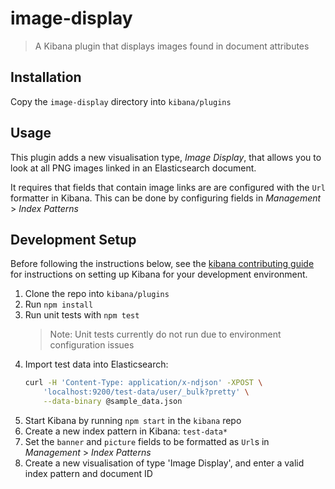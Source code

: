 # image-display

> A Kibana plugin that displays images found in document attributes

## Installation
Copy the `image-display` directory into `kibana/plugins`

## Usage
This plugin adds a new visualisation type, _Image Display_, that allows you to look at all PNG images linked in an Elasticsearch document.

It requires that fields that contain image links are are configured with the `Url` formatter in Kibana. This can be done by configuring fields in _Management_ > _Index Patterns_

## Development Setup
Before following the instructions below, see the [kibana contributing guide](https://github.com/elastic/kibana/blob/master/CONTRIBUTING.md) for instructions on setting up Kibana for your development environment.

1. Clone the repo into `kibana/plugins`
1. Run `npm install`
1. Run unit tests with `npm test`
    > Note: Unit tests currently do not run due to environment configuration issues
1. Import test data into Elasticsearch:
    ```bash
    curl -H 'Content-Type: application/x-ndjson' -XPOST \
        'localhost:9200/test-data/user/_bulk?pretty' \
        --data-binary @sample_data.json
    ```
1. Start Kibana by running `npm start` in the `kibana` repo
1. Create a new index pattern in Kibana: `test-data*`
1. Set the `banner` and `picture` fields to be formatted as `Url`s in _Management_ > _Index Patterns_
1. Create a new visualisation of type 'Image Display', and enter a valid index pattern and document ID
